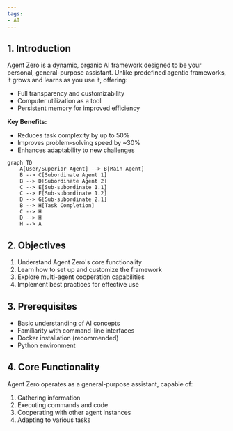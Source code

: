 ```yaml
---
tags:
- AI
---
```


## 1. Introduction

Agent Zero is a dynamic, organic AI framework designed to be your personal, general-purpose assistant. Unlike predefined agentic frameworks, it grows and learns as you use it, offering:

- Full transparency and customizability
- Computer utilization as a tool
- Persistent memory for improved efficiency

**Key Benefits:**
- Reduces task complexity by up to 50%
- Improves problem-solving speed by ~30%
- Enhances adaptability to new challenges


```mermaid
graph TD
    A[User/Superior Agent] --> B[Main Agent]
    B --> C[Subordinate Agent 1]
    B --> D[Subordinate Agent 2]
    C --> E[Sub-subordinate 1.1]
    C --> F[Sub-subordinate 1.2]
    D --> G[Sub-subordinate 2.1]
    B --> H[Task Completion]
    C --> H
    D --> H
    H --> A
```

## 2. Objectives

1. Understand Agent Zero's core functionality
2. Learn how to set up and customize the framework
3. Explore multi-agent cooperation capabilities
4. Implement best practices for effective use

## 3. Prerequisites

- Basic understanding of AI concepts
- Familiarity with command-line interfaces
- Docker installation (recommended)
- Python environment

## 4. Core Functionality

Agent Zero operates as a general-purpose assistant, capable of:

1. Gathering information
2. Executing commands and code
3. Cooperating with other agent instances
4. Adapting to various tasks


